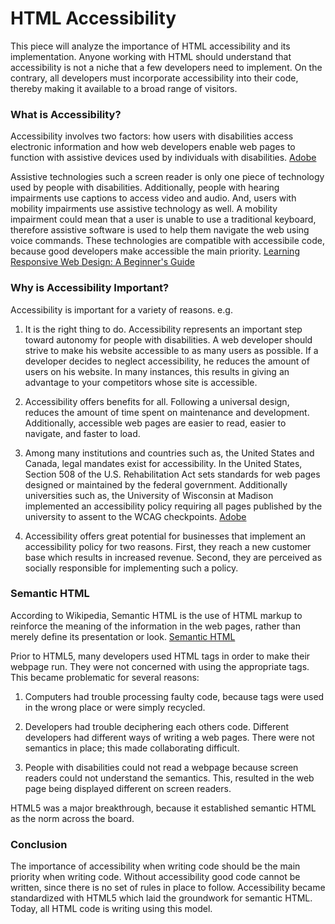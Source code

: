 HTML Accessibility
===

This piece will analyze the importance of HTML accessibility and its implementation. Anyone working with HTML should understand that accessibility is not a niche that a few developers need to implement. On the contrary, all developers must  incorporate accessibility into their code, thereby making it available to a broad range of visitors.

### What is Accessibility?

Accessibility involves two factors: how users with disabilities access electronic information and how web developers enable web pages to function with assistive devices used by individuals with disabilities. [Adobe](http://www.adobe.com/accessibility/gettingstarted.html)

Assistive technologies such a screen reader is only one piece of technology used by people with disabilities. Additionally, people with hearing impairments use captions to access video and audio. And, users with mobility impairments use assistive technology as well. A mobility impairment could mean that a user is unable to use a traditional keyboard, therefore assistive software is used to help them navigate the web using voice commands. These technologies are compatible with accessibile code, because good developers make accessible the main priority. [Learning Responsive Web Design: A Beginner's Guide](http://www.clarissapeterson.com/2012/11/html5-accessibility/)

### Why is Accessibility Important?

Accessibility is important for a variety of reasons. e.g. 

1) It is the right thing to do. Accessibility represents an important step toward autonomy for people with disabilities. A web developer should strive to make his website accessible to as many users as possible. If a developer decides to neglect accessibility, he reduces the amount of users on his website. In many instances, this results in giving an advantage to your competitors whose site  is accessible. 

2) Accessibility offers benefits for all. Following a universal design, reduces the amount of time spent on maintenance and development. Additionally, accessible web pages are easier to read, easier to navigate, and faster to load.

3) Among many institutions and countries such as, the United States and Canada, legal mandates exist for accessibility. In the United States, Section 508 of the U.S. Rehabilitation Act sets standards for web pages designed or maintained by the federal government. Additionally universities such as, the University of Wisconsin at Madison implemented an accessibility policy requiring all pages published by the university to assent to the WCAG checkpoints. [Adobe](http://www.adobe.com/accessibility/gettingstarted.html)

4) Accessibility offers great potential for businesses that implement an accessibility policy for two reasons. First, they reach a new customer base which results in increased revenue. Second, they are perceived as socially responsible for implementing such a policy.

### Semantic HTML

According to Wikipedia, Semantic HTML is the use of HTML markup to reinforce the meaning of the information in the web pages, rather than merely define its presentation or look. [Semantic HTML](http://en.wikipedia.org/wiki/Semantic_HTML)

Prior to HTML5, many developers used HTML tags in order to make their webpage run. They were not concerned with using the appropriate tags. This became problematic for several reasons:
 
1) Computers had trouble processing faulty code, because tags were used in the wrong place or were simply recycled.

2)  Developers had trouble deciphering each others code. Different developers had different ways of writing a web pages. There were not semantics in place; this made collaborating difficult.

3) People with disabilities could not read a webpage because screen readers could not understand the semantics. This, resulted in the web page being displayed different on screen readers.

HTML5 was a major breakthrough, because it established semantic HTML as the norm across the board. 

### Conclusion

The importance of accessibility when writing code should be the main priority when writing code. Without accessibility good code cannot be written, since there is no set of rules in place to follow. Accessibility became standardized with HTML5 which laid the groundwork for semantic HTML. Today, all HTML code is writing using this model.